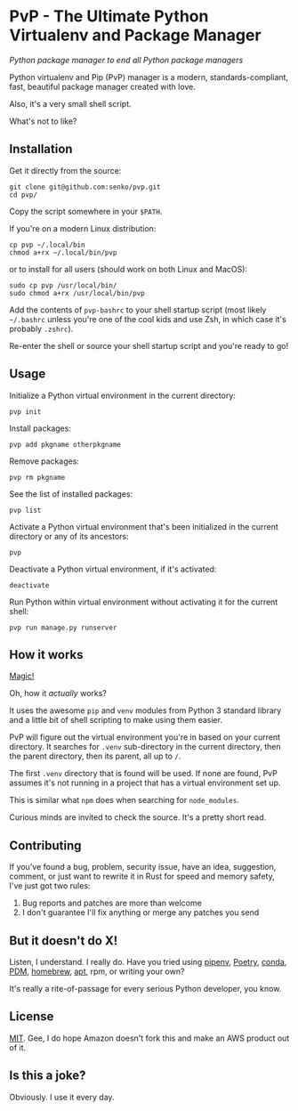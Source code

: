 # PvP - The Ultimate Python Virtualenv and Package Manager

*Python package manager to end all Python package managers*

Python virtualenv and Pip (PvP) manager is a modern,
standards-compliant, fast, beautiful package manager created
with love.

Also, it's a very small shell script.

What's not to like?

## Installation

Get it directly from the source:

    git clone git@github.com:senko/pvp.git
    cd pvp/

Copy the script somewhere in your `$PATH`.

If you're on a modern Linux distribution:

    cp pvp ~/.local/bin
    chmod a+rx ~/.local/bin/pvp

or to install for all users (should work on both Linux and MacOS):

    sudo cp pvp /usr/local/bin/
    sudo chmod a+rx /usr/local/bin/pvp

Add the contents of `pvp-bashrc` to your shell startup script
(most likely `~/.bashrc` unless you're one of the cool kids and
use Zsh, in which case it's probably `.zshrc`).

Re-enter the shell or source your shell startup script and you're
ready to go!

## Usage

Initialize a Python virtual environment in the current directory:

    pvp init

Install packages:

    pvp add pkgname otherpkgname

Remove packages:

    pvp rm pkgname

See the list of installed packages:

    pvp list

Activate a Python virtual environment that's been initialized in
the current directory or any of its ancestors:

    pvp

Deactivate a Python virtual environment, if it's activated:

    deactivate

Run Python within virtual environment without activating it for the current
shell:

    pvp run manage.py runserver

## How it works

[Magic!](https://xkcd.com/353/)

Oh, how it *actually* works?

It uses the awesome `pip` and `venv` modules from Python 3 standard library
and a little bit of shell scripting to make using them easier.

PvP will figure out the virtual environment you're in based on your current
directory. It searches for `.venv` sub-directory in the current directory,
then the parent directory, then its parent, all up to `/`.

The first `.venv` directory that is found will be used. If none are found,
PvP assumes it's not running in a project that has a virtual environment
set up.

This is similar what `npm` does when searching for `node_modules`.

Curious minds are invited to check the source. It's a pretty short read.

## Contributing

If you've found a bug, problem, security issue, have an idea, suggestion,
comment, or just want to rewrite it in Rust for speed and memory safety,
I've just got two rules:

1. Bug reports and patches are more than welcome
2. I don't guarantee I'll fix anything or merge any patches you send

## But it doesn't do X!

Listen, I understand. I really do. Have you tried using
[pipenv](https://github.com/pypa/pipenv),
[Poetry](https://python-poetry.org/),
[conda](https://anaconda.org/anaconda/python),
[PDM](https://pdm.fming.dev/),
[homebrew](https://docs.brew.sh/Homebrew-and-Python#python-3x),
[apt](https://packages.ubuntu.com/search?keywords=python&searchon=names&suite=impish&section=all),
rpm,
or writing your own?

It's really a rite-of-passage for every serious Python
developer, you know.

## License

[MIT](LICENSE.txt). Gee, I do hope Amazon doesn't fork this and make an
AWS product out of it.

## Is this a joke?

Obviously. I use it every day.
